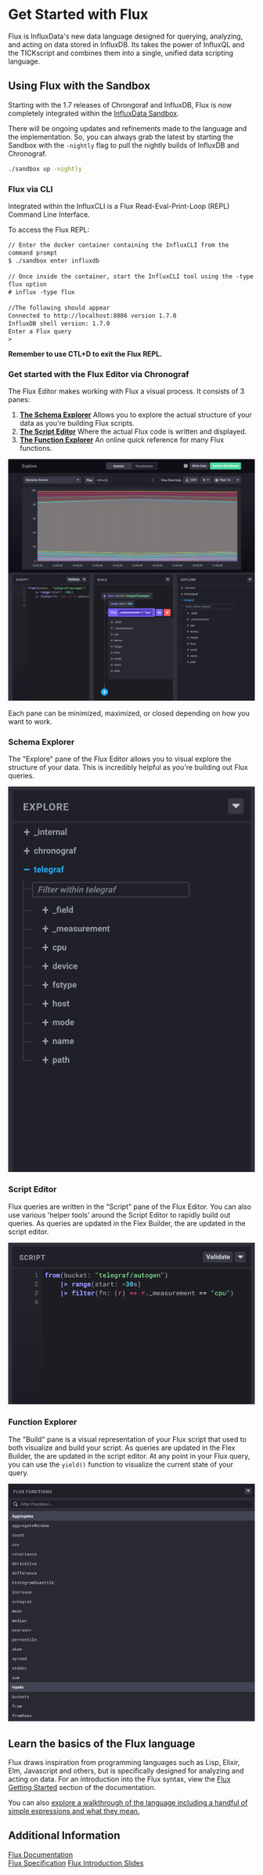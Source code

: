 # Get Started with Flux
Flux is InfluxData's new data language designed for querying, analyzing, and acting on data stored in InfluxDB.
Its takes the power of InfluxQL and the TICKscript and combines them into a single, unified data scripting language.

## Using Flux with the Sandbox
Starting with the 1.7 releases of Chrongoraf and InfluxDB, Flux is now completely integrated within 
the [InfluxData Sandbox](https://github.com/influxdata/sandbox).

There will be ongoing updates and refinements made to the language and the implementation.  So, you can always grab the
latest by starting the Sandbox with the `-nightly` flag to pull the nightly builds of InfluxDB and
Chronograf.

```bash
./sandbox up -nightly
```

### Flux via CLI
Integrated within the InfluxCLI is a Flux Read-Eval-Print-Loop (REPL) Command Line Interface.  

To access the Flux REPL:
```
// Enter the docker container containing the InfluxCLI from the command prompt
$ ./sandbox enter influxdb  

// Once inside the container, start the InfluxCLI tool using the -type flux option
# influx -type flux

//The following should appear
Connected to http://localhost:8086 version 1.7.0
InfluxDB shell version: 1.7.0
Enter a Flux query
>
```

__Remember to use CTL+D to exit the Flux REPL.__

### Get started with the Flux Editor via Chronograf
The Flux Editor makes working with Flux a visual process. It consists of 3 panes:

1. **[The Schema Explorer](#schema-explorer)** Allows you to explore the actual structure of your data as you're building Flux scripts.
2. **[The Script Editor](#script-editor)** Where the actual Flux code is written and displayed.
3. **[The Function Explorer](#function-explorer)** An online quick reference for many Flux functions.

![Flux Editor](../images/flux-editor.png)

Each pane can be minimized, maximized, or closed depending on how you want to work.

### Schema Explorer
The "Explore" pane of the Flux Editor allows you to visual explore the structure of your data.
This is incredibly helpful as you're building out Flux queries.

![Schema Explorer](../images/flux-editor-explore.png)

### Script Editor
Flux queries are written in the "Script" pane of the Flux Editor.
You can also use various 'helper tools' around the Script Editor to rapidly build out queries.
As queries are updated in the Flex Builder, the are updated in the script editor.

![Script Editor](../images/flux-editor-script.png)

### Function Explorer
The "Build" pane is a visual representation of your Flux script that used to both visualize and build your script.
As queries are updated in the Flex Builder, the are updated in the script editor.
At any point in your Flux query, you can use the `yield()` function to visualize the current state of your query.

![Flux Builder](../images/flux-function-explorer.png)

## Learn the basics of the Flux language
Flux draws inspiration from programming languages such as Lisp, Elixir, Elm,
Javascript and others, but is specifically designed for analyzing and acting on data.
For an introduction into the Flux syntax, view the
[Flux Getting Started](https://docs.influxdata.com/flux/latest/introduction/getting-started/)
section of the documentation.

You can also [explore a walkthrough of the language including a handful of simple expressions and what they mean.](https://github.com/influxdata/platform/blob/nc-training/TRAIN.md#learning-flux)

## Additional Information
[Flux Documentation](https://docs.influxdata.com/flux/latest/introduction/getting-started/)  
[Flux Specification](https://github.com/influxdata/platform/blob/master/query/docs/SPEC.md)
[Flux Introduction Slides](https://speakerdeck.com/pauldix/flux-number-fluxlang-a-new-time-series-data-scripting-language) 
